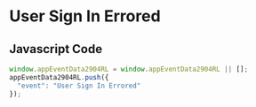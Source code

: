 # User Sign In Errored

## Javascript Code
```js
window.appEventData2904RL = window.appEventData2904RL || [];
appEventData2904RL.push({
  "event": "User Sign In Errored"
});
```




